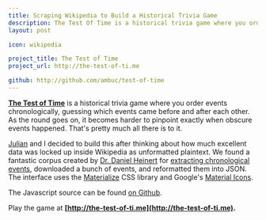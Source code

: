 ```yaml
---
title: Scraping Wikipedia to Build a Historical Trivia Game
description: The Test Of Time is a historical trivia game where you order events chronologically, guessing which events came before and after each other. 
layout: post

icon: wikipedia

project_title: The Test of Time
project_url: http://the-test-of-ti.me

github: http://github.com/ambuc/test-of-time
---
```


<!-- [<img src="/images/lindenmayer_thumbnail.png">](/lindenmayer) -->

**[The Test of Time](http://the-test-of-ti.me)** is a historical trivia game where you order events chronologically, guessing which events came before and after each other. As the round goes on, it becomes harder to pinpoint exactly when obscure events happened. That's pretty much all there is to it.

[Julian](http://julianrosenblum.com) and I decided to build this after thinking about how much excellent data was locked up inside Wikipedia as unformatted plaintext. We found a fantastic corpus created by [Dr. Daniel Heinert](http://www.gesis.org/das-institut/mitarbeiterverzeichnis) for [extracting chronological events](http://vizgr.org/historical-events/), downloaded a bunch of events, and reformatted them into JSON. The interface uses the [Materialize](http://vizgr.org/historical-events/) CSS library and Google's [Material Icons](www.google.com/design/icons/).

The Javascript source can be found [on Github](https://github.com/ambuc/test-of-time).

Play the game at **[http://the-test-of-ti.me](http://the-test-of-ti.me).**
